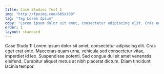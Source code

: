 ```yaml
---
title: Case Studies Test 1
img: "http://fpoimg.com/605x300"
tag: "Tag Lorem Ipsum"
copy: "Lorem ipsum dolor sit amet, consectetur adipiscing elit. Cras eget erat ante."
order: 1
layout: standard
---
```


Case Study 1! Lorem ipsum dolor sit amet, consectetur adipiscing elit. Cras eget erat ante. Maecenas quam urna, vehicula sed consectetur vitae, imperdiet id leo. Suspendisse potenti. Sed congue dui sit amet venenatis eleifend. Curabitur aliquet metus at nibh placerat dictum. Etiam tincidunt lacinia tempor.
